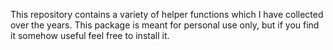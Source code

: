 This repository contains a variety of helper functions which I have collected over the years. This package is meant for personal use only, but if you find it somehow useful feel free to install it. 
